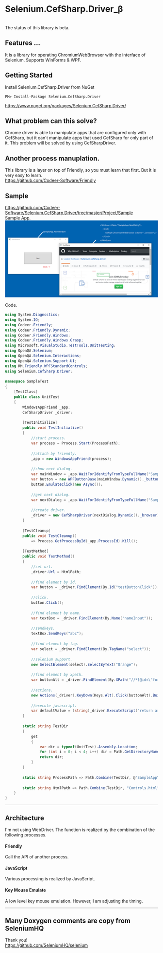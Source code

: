 Selenium.CefSharp.Driver_β
======================

<br>
The status of this library is beta.
<br>

## Features ...
It is a library for operating ChromiumWebBrowser with the interface of Selenium.
Supports WinForms & WPF.

## Getting Started
Install Selenium.CefSharp.Driver from NuGet

    PM> Install-Package Selenium.CefSharp.Driver
https://www.nuget.org/packages/Selenium.CefSharp.Driver/

## What problem can this solve?
Chrome driver is able to manipulate apps that are configured only with CefSharp, but it can't manipulate apps that used CefSharp for only part of it.
This problem will be solved by using CefSharpDriver.

## Another process manuplation.
This library is a layer on top of Friendly, so you must learn that first. But it is very easy to learn.<br>
https://github.com/Codeer-Software/Friendly

## Sample
https://github.com/Codeer-Software/Selenium.CefSharp.Driver/tree/master/Project/Sample<br>
Sample App.<br>
 ![Sample App.](Img/SampleApp.png)

Code.<br>
```cs  
using System.Diagnostics;
using System.IO;
using Codeer.Friendly;
using Codeer.Friendly.Dynamic;
using Codeer.Friendly.Windows;
using Codeer.Friendly.Windows.Grasp;
using Microsoft.VisualStudio.TestTools.UnitTesting;
using OpenQA.Selenium;
using OpenQA.Selenium.Interactions;
using OpenQA.Selenium.Support.UI;
using RM.Friendly.WPFStandardControls;
using Selenium.CefSharp.Driver;

namespace SampleTest
{
    [TestClass]
    public class UnitTest
    {
        WindowsAppFriend _app;
        CefSharpDriver _driver;

        [TestInitialize]
        public void TestInitialize()
        {
            //start process.
            var process = Process.Start(ProcessPath);

            //attach by friendly.
            _app = new WindowsAppFriend(process);

            //show next dialog.
            var mainWindow = _app.WaitForIdentifyFromTypeFullName("SampleApp.MainWindow");
            var button = new WPFButtonBase(mainWindow.Dynamic()._buttonNextDialog);
            button.EmulateClick(new Async());

            //get next dialog.
            var nextDialog = _app.WaitForIdentifyFromTypeFullName("SampleApp.NextDialog");

            //create driver.
            _driver = new CefSharpDriver(nextDialog.Dynamic()._browser);
        }

        [TestCleanup]
        public void TestCleanup()
            => Process.GetProcessById(_app.ProcessId).Kill();

        [TestMethod]
        public void TestMethod()
        {
            //set url.
            _driver.Url = HtmlPath;
         
            //find element by id.
            var button = _driver.FindElement(By.Id("testButtonClick"));

            //click.
            button.Click();

            //find element by name.
            var textBox = _driver.FindElement(By.Name("nameInput"));

            //sendkeys.
            textBox.SendKeys("abc");

            //find element by tag.
            var select = _driver.FindElement(By.TagName("select"));

            //selenium support.
            new SelectElement(select).SelectByText("Orange");

            //find element by xpath.
            var buttonAlt = _driver.FindElement(By.XPath("//*[@id=\"form\"]/table/tbody/tr[7]/td/input[2]"));

            //actions.
            new Actions(_driver).KeyDown(Keys.Alt).Click(buttonAlt).Build().Perform();

            //execute javascript.
            var defaultValue = (string)_driver.ExecuteScript("return arguments[0].defaultValue;", textBox);
        }

        static string TestDir
        {
            get
            {
                var dir = typeof(UnitTest).Assembly.Location;
                for (int i = 0; i < 4; i++) dir = Path.GetDirectoryName(dir);
                return dir;
            }
        }

        static string ProcessPath => Path.Combine(TestDir, @"SampleApp\bin\x86\Debug\SampleApp.exe");

        static string HtmlPath => Path.Combine(TestDir, "Controls.html");
    }
}
```
***
## Architecture
I'm not using WebDriver. The function is realized by the combination of the following processes.

#### Friendly
Call the API of another process.
#### JavaScript
Various processing is realized by JavaScript.
#### Key Mouse Emulate
A low level key mouse emulation.
However, I am adjusting the timing.

***
## Many Doxygen comments are copy from SeleniumHQ
Thank you!<br>
https://github.com/SeleniumHQ/selenium

